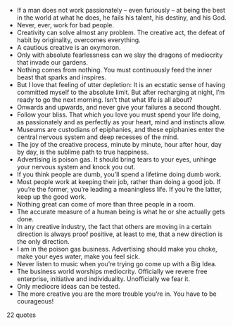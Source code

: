  - If a man does not work passionately – even furiously – at being the best in the world at what he does, he fails his talent, his destiny, and his God.
 - Never, ever, work for bad people.
 - Creativity can solve almost any problem. The creative act, the defeat of habit by originality, overcomes everything.
 - A cautious creative is an oxymoron.
 - Only with absolute fearlessness can we slay the dragons of mediocrity that invade our gardens.
 - Nothing comes from nothing. You must continuously feed the inner beast that sparks and inspires.
 - But I love that feeling of utter depletion: It is an ecstatic sense of having committed myself to the absolute limit. But after recharging at night, I’m ready to go the next morning. Isn’t that what life is all about?
 - Onwards and upwards, and never give your failures a second thought.
 - Follow your bliss. That which you love you must spend your life doing, as passionately and as perfectly as your heart, mind and instincts allow.
 - Museums are custodians of epiphanies, and these epiphanies enter the central nervous system and deep recesses of the mind.
 - The joy of the creative process, minute by minute, hour after hour, day by day, is the sublime path to true happiness.
 - Advertising is poison gas. It should bring tears to your eyes, unhinge your nervous system and knock you out.
 - If you think people are dumb, you’ll spend a lifetime doing dumb work.
 - Most people work at keeping their job, rather than doing a good job. If you’re the former, you’re leading a meaningless life. If you’re the latter, keep up the good work.
 - Nothing great can come of more than three people in a room.
 - The accurate measure of a human being is what he or she actually gets done.
 - In any creative industry, the fact that others are moving in a certain direction is always proof positive, at least to me, that a new direction is the only direction.
 - I am in the poison gas business. Advertising should make you choke, make your eyes water, make you feel sick.
 - Never listen to music when you’re trying go come up with a Big Idea.
 - The business world worships mediocrity. Officially we revere free enterprise, initiative and individuality. Unofficially we fear it.
 - Only mediocre ideas can be tested.
 - The more creative you are the more trouble you’re in. You have to be courageous!

22 quotes